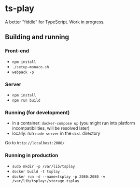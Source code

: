 # ts-play

A better "fiddle" for TypeScript. Work in progress.

## Building and running

### Front-end

- `npm install`
- `./setup-monaco.sh`
- `webpack -p`

### Server

- `npm install`
- `npm run build`

### Running (for development)

- in a container: `docker-compose up` (you might run into platform incompatibilities, will be resolved later)
- locally: run  `node server` in the `dist` directory

Go to `http://localhost:2080/`


### Running in production

- `sudo mkdir -p /var/lib/tsplay`
- `docker build -t tsplay .`
- `docker run -d --name=tsplay -p 2080:2080 -v /var/lib/tsplay:/storage tsplay`

